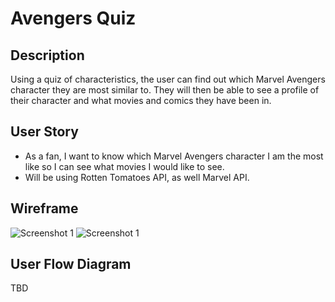 # Avengers Quiz

## Description

Using a quiz of characteristics, the user can find out which Marvel Avengers character they are most similar to. They will then be able to see a profile of their character and what movies and comics they have been in.

## User Story

* As a fan, I want to know which Marvel Avengers character I am the most like so I can see what movies I would like to see.
* Will be using Rotten Tomatoes API, as well Marvel API.

## Wireframe

![Screenshot 1](https://github.com/leviathan902/Project-1/blob/main/assets/images/wireframe1.jpg?raw=true)
![Screenshot 1](https://github.com/leviathan902/Project-1/blob/main/assets/images/wireframe2.jpg?raw=true)

## User Flow Diagram

TBD
